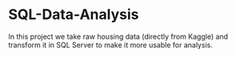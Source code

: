# SQL-Data-Analysis

In this project we take raw housing data (directly from Kaggle) and transform it in SQL Server to make it more usable for analysis.
